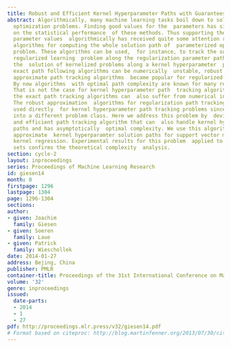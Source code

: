 ```yaml
---
title: Robust and Efficient Kernel Hyperparameter Paths with Guarantees
abstract: Algorithmically, many machine learning tasks boil down to solving  parameterized
  optimization problems. Finding good values for the  parameters has significant influence
  on the statistical performance  of these methods. Thus supporting the choice of
  parameter values  algorithmically has received quite some attention recently,  especially
  algorithms for computing the whole solution path of  parameterized optimization
  problem. These algorithms can be used,  for instance, to track the solution of a
  regularized learning  problem along the regularization parameter path, or for tracking
  the  solution of kernelized problems along a kernel hyperparameter  path. Since
  exact path following algorithms can be numerically  unstable, robust and efficient
  approximate path tracking algorithms  became popular for regularized learning problems.
  By now algorithms  with optimal path complexity are known for many regularized learning  problems.
  That is not the case for kernel hyperparameter path  tracking algorithms, where
  the exact path tracking algorithms can  also suffer from numerical instabilities.
  The robust approximation  algorithms for regularization path tracking can not be
  used directly  for kernel hyperparameter path tracking problems since the latter  fall
  into a different problem class. Here we address this problem by  devising a robust
  and efficient path tracking algorithm that can  also handle kernel hyperparameter
  paths and has asymptotically  optimal complexity. We use this algorithm to compute
  approximate  kernel hyperparamter solution paths for support vector machines and  robust
  kernel regression. Experimental results for this problem  applied to various data
  sets confirms the theoretical complexity  analysis.
section: cycle-2
layout: inproceedings
series: Proceedings of Machine Learning Research
id: giesen14
month: 0
firstpage: 1296
lastpage: 1304
page: 1296-1304
sections: 
author:
- given: Joachim
  family: Giesen
- given: Soeren
  family: Laue
- given: Patrick
  family: Wieschollek
date: 2014-01-27
address: Bejing, China
publisher: PMLR
container-title: Proceedings of the 31st International Conference on Machine Learning
volume: '32'
genre: inproceedings
issued:
  date-parts:
  - 2014
  - 1
  - 27
pdf: http://proceedings.mlr.press/v32/giesen14.pdf
# Format based on citeproc: http://blog.martinfenner.org/2013/07/30/citeproc-yaml-for-bibliographies/
---
```

